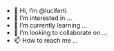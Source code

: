 - 👋 Hi, I’m @luciferti
- 👀 I’m interested in ...
- 🌱 I’m currently learning ...
- 💞️ I’m looking to collaborate on ...
- 📫 How to reach me ...

<!---
luciferti/luciferti is a ✨ special ✨ repository because its `README.md` (this file) appears on your GitHub profile.
You can click the Preview link to take a look at your changes.
--->

